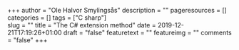 +++
author = "Ole Halvor Smylingsås"
description = ""
pageresources = []
categories = []
tags = ["C sharp"]     
slug = ""
title = "The C# extension method"
date = 2019-12-21T17:19:26+01:00
draft = "false"
featuretext = ""
featureimg = ""
comments = "false"
+++